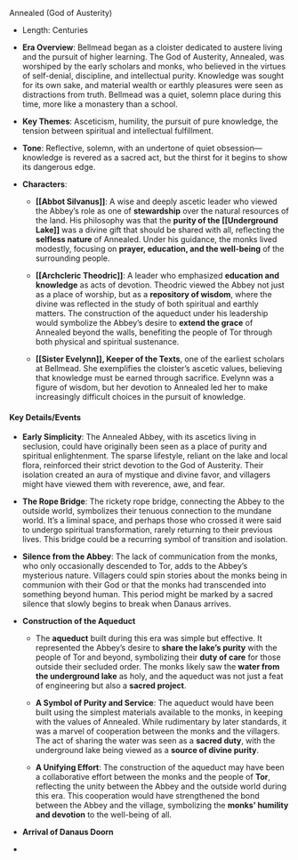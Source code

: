 Annealed (God of Austerity)

* Length: Centuries

- **Era Overview**: Bellmead began as a cloister dedicated to austere living and the pursuit of higher learning. The God of Austerity, Annealed, was worshiped by the early scholars and monks, who believed in the virtues of self-denial, discipline, and intellectual purity. Knowledge was sought for its own sake, and material wealth or earthly pleasures were seen as distractions from truth. Bellmead was a quiet, solemn place during this time, more like a monastery than a school.

- **Key Themes**: Asceticism, humility, the pursuit of pure knowledge, the tension between spiritual and intellectual fulfillment.    
  
- **Tone**: Reflective, solemn, with an undertone of quiet obsession—knowledge is revered as a sacred act, but the thirst for it begins to show its dangerous edge.
  
- **Characters**:
	- **[[Abbot Silvanus]]**: A wise and deeply ascetic leader who viewed the Abbey’s role as one of **stewardship** over the natural resources of the land. His philosophy was that the **purity of the [[Underground Lake]]** was a divine gift that should be shared with all, reflecting the **selfless nature** of Annealed. Under his guidance, the monks lived modestly, focusing on **prayer, education, and the well-being** of the surrounding people.
    
	- **[[Archcleric Theodric]]**: A leader who emphasized **education and knowledge** as acts of devotion. Theodric viewed the Abbey not just as a place of worship, but as a **repository of wisdom**, where the divine was reflected in the study of both spiritual and earthly matters. The construction of the aqueduct under his leadership would symbolize the Abbey’s desire to **extend the grace** of Annealed beyond the walls, benefiting the people of Tor through both physical and spiritual sustenance.
	  
	- **[[Sister Evelynn]], Keeper of the Texts**, one of the earliest scholars at Bellmead. She exemplifies the cloister’s ascetic values, believing that knowledge must be earned through sacrifice. Evelynn was a figure of wisdom, but her devotion to Annealed led her to make increasingly difficult choices in the pursuit of knowledge.    

#### Key Details/Events
- **Early Simplicity**: The Annealed Abbey, with its ascetics living in seclusion, could have originally been seen as a place of purity and spiritual enlightenment. The sparse lifestyle, reliant on the lake and local flora, reinforced their strict devotion to the God of Austerity. Their isolation created an aura of mystique and divine favor, and villagers might have viewed them with reverence, awe, and fear.
  
- **The Rope Bridge**: The rickety rope bridge, connecting the Abbey to the outside world, symbolizes their tenuous connection to the mundane world. It’s a liminal space, and perhaps those who crossed it were said to undergo spiritual transformation, rarely returning to their previous lives. This bridge could be a recurring symbol of transition and isolation.
  
- **Silence from the Abbey**: The lack of communication from the monks, who only occasionally descended to Tor, adds to the Abbey’s mysterious nature. Villagers could spin stories about the monks being in communion with their God or that the monks had transcended into something beyond human. This period might be marked by a sacred silence that slowly begins to break when Danaus arrives.

- **Construction of the Aqueduct**
	* The **aqueduct** built during this era was simple but effective. It represented the Abbey’s desire to **share the lake’s purity** with the people of Tor and beyond, symbolizing their **duty of care** for those outside their secluded order. The monks likely saw the **water from the underground lake** as holy, and the aqueduct was not just a feat of engineering but also a **sacred project**.

	- **A Symbol of Purity and Service**: The aqueduct would have been built using the simplest materials available to the monks, in keeping with the values of Annealed. While rudimentary by later standards, it was a marvel of cooperation between the monks and the villagers. The act of sharing the water was seen as a **sacred duty**, with the underground lake being viewed as a **source of divine purity**.
    
	- **A Unifying Effort**: The construction of the aqueduct may have been a collaborative effort between the monks and the people of **Tor**, reflecting the unity between the Abbey and the outside world during this era. This cooperation would have strengthened the bond between the Abbey and the village, symbolizing the **monks’ humility and devotion** to the well-being of all.

- **Arrival of Danaus Doorn**
- 